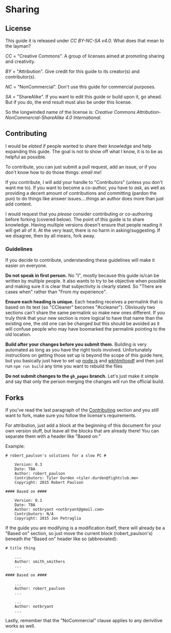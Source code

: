 # Sharing #

## License ##

This guide it is released under _CC BY-NC-SA v4.0_.
What does that mean to the layman?

_CC_ = "Creative Commons".
A group of licenses aimed at promoting sharing and creativity.

_BY_ = "Attribution".
Give credit for this guide to its creator(s) and contributor(s).

_NC_ = "NonCommercial".
Don't use this guide for commercial purposes.

_SA_ = "ShareAlike".
If you want to edit this guide or build upon it, go ahead. But if you do, the end result must also be under this license.

So the longwinded name of the license is:
_Creative Commons Attribution-NonCommercial-ShareAlike 4.0 International_.


## Contributing ##

I would be _elated_ if people wanted to share their knowledge and help expanding this guide. The goal is not to show off what I know, it is to be as helpful as possible.

To contribute, you can just submit a pull request, add an issue, or if you don't know how to do those things: _email me_!

If you contribute, I will add your handle to "Contributors" (unless you don't want me to). If you want to become a co-author, you have to _ask_, as well as providing a decent amount of contributions and committing (pardon the pun) to do things like answer issues....things an author does more than just add content.

I would request that you _please_ consider contributing or co-authoring before forking (covered below). The point of this guide is to share knowledge. Having multiple versions doesn't ensure that people reading it will get all of it. At the very least, there is no harm in asking/suggesting. If we disagree, then by all means, fork away.

### Guidelines ###

If you decide to contribute, understanding these guidelines will make it easier on everyone.

__Do not speak in first person.__
No "I", mostly because this guide is/can be written by multiple people. It also wants to try to be objective when possible and making sure it is clear that subjectivity is clearly stated. So "There are cases when" rather than "From my experience".

__Ensure each heading is unique.__
Each heading receives a permalink that is based on its text (so "CCleaner" becomes "#ccleaner"). Obviously two sections can't share the same permalink so make new ones different. If you truly think that your new section is more logical to have that name than the existing one, the old one can be changed but this should be avoided as it will confuse people who may have boomarked the permalink pointing to the old location.

__Build after your changes before you submit them.__
Building is very automated as long as you have the right tools involved. Unfortunately instructions on getting those set up is beyond the scope of this guide here, but you basically just have to set up [node.js](https://nodejs.org/) and [wkhtmltopdf](http://wkhtmltopdf.org/) and then just run `npm run build` any time you want to rebuild the files

__Do not submit changes to the `gh_pages` branch.__
Let's just make it simple and say that only the person merging the changes will run the official build.


## Forks ##

If you've read the last paragraph of the [Contributing](#contributing) section and you _still_ want to fork, make sure you follow the license's requirements.

For attribution, just add a block at the beginning of this document for your own version stuff, but leave all the blocks that are already there! You can separate them with a header like "Based on:"

Example:

    # robert_paulson's solutions for a slow PC #
    
        Version: 0.3
        Date: TBA
        Author: robert_paulson
        Contributors: Tyler Durden <tyler.durden@fightclub.me>
        Copyright: 2015 Robert Paulson
    
    #### Based on ####
    
        Version: 0.1
        Date: TBA
        Author: notbryant <notbryant@gmail.com>
        Contributors: N/A
        Copyright: 2015 Jon Petraglia

If the guide you are modifying is a modification itself, there will already be a "Based on" section, so just move the current block (robert_paulson's) beneath the "Based on" header like so (abbreviated):

    # title thing
    
        ...
        Author: smith_smithers
        ...
        
    #### Based on ####
    
        ...
        Author: robert_paulson
        ...
        
        ...
        Author: notbryant
        ...
        

Lastly, remember that the "NoCommercial" clause applies to any derivitive works as well.